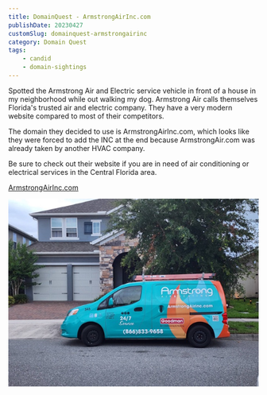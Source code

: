 ```yaml
---
title: DomainQuest - ArmstrongAirInc.com
publishDate: 20230427
customSlug: domainquest-armstrongairinc
category: Domain Quest
tags:
    - candid
    - domain-sightings
---
```


Spotted the Armstrong Air and Electric service vehicle in front of a house in my neighborhood while out walking my dog. Armstrong Air calls themselves Florida's trusted air and electric company. They have a very modern website compared to most of their competitors. 

The domain they decided to use is ArmstrongAirInc.com, which looks like they were forced to add the INC at the end because ArmstrongAir.com was already taken by another HVAC company.

Be sure to check out their website if you are in need of air conditioning or electrical services in the Central Florida area.

[ArmstrongAirInc.com](https://www.armstrongairinc.com/)

![Armstrong Air and Electric](assets/20230526_195356.jpeg)